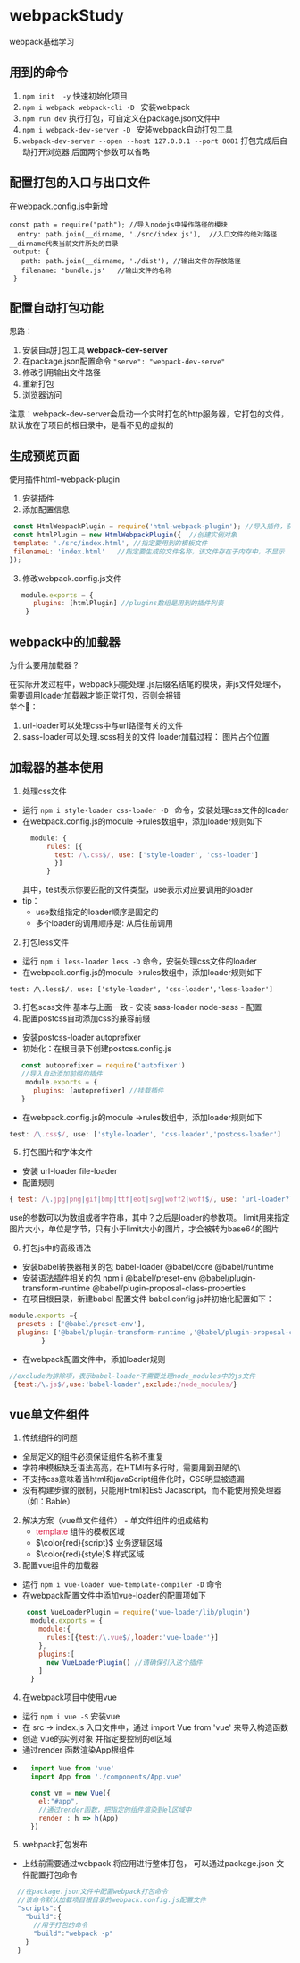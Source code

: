 # webpackStudy
webpack基础学习<br>

## 用到的命令
1. ```` npm init  -y ```` 快速初始化项目
2. ````npm i webpack webpack-cli -D ```` 安装webpack
3. ```` npm run dev ```` 执行打包，可自定义在package.json文件中
4.  ````npm i webpack-dev-server -D ```` 安装webpack自动打包工具
5. ```` webpack-dev-server --open --host 127.0.0.1 --port 8081 ```` 打包完成后自动打开浏览器 后面两个参数可以省略


## 配置打包的入口与出口文件
 在webpack.config.js中新增

 ```` 
 const path = require("path"); //导入nodejs中操作路径的模块
   entry: path.join(__dirname, './src/index.js'),  //入口文件的绝对路径 __dirname代表当前文件所处的目录
  output: {
    path: path.join(__dirname, './dist'), //输出文件的存放路径
    filename: 'bundle.js'   //输出文件的名称
  }
 ````

 ## 配置自动打包功能
 思路：<br>
  1. 安装自动打包工具 **webpack-dev-server**
  2. 在package.json配置命令 ```` "serve": "webpack-dev-serve" ````
  3. 修改引用输出文件路径
  4. 重新打包
  5. 浏览器访问

注意：webpack-dev-server会启动一个实时打包的http服务器，它打包的文件，默认放在了项目的根目录中，是看不见的虚拟的

## 生成预览页面
 使用插件html-webpack-plugin
  1. 安装插件
  2. 添加配置信息
   ```javascript
    const HtmlWebpackPlugin = require('html-webpack-plugin'); //导入插件，获得一个构造函数
    const htmlPlugin = new HtmlWebpackPlugin({  //创建实例对象
    template: './src/index.html', //指定要用到的模板文件
    filenameL: 'index.html'   //指定要生成的文件名称，该文件存在于内存中，不显示
   });
   ```
  3. 修改webpack.config.js文件
  ```javascript
     module.exports = {
        plugins: [htmlPlugin] //plugins数组是用到的插件列表
      }
  ```

   ## webpack中的加载器
   为什么要用加载器？<br>

   在实际开发过程中，webpack只能处理 .js后缀名结尾的模块，非js文件处理不，
   需要调用loader加载器才能正常打包，否则会报错<br>
   举个🌰：<br>
   1. url-loader可以处理css中与url路径有关的文件
   2. sass-loader可以处理.scss相关的文件
   loader加载过程：
    图片占个位置<br>

## 加载器的基本使用
 1. 处理css文件
   + 运行 ```` npm i style-loader css-loader -D  ```` 命令，安装处理css文件的loader
   + 在webpack.config.js的module ->rules数组中，添加loader规则如下
        ```javascript 
          module: {
              rules: [{
                test: /\.css$/, use: ['style-loader', 'css-loader']
                }]
              } 
        ```
     其中，test表示你要匹配的文件类型，use表示对应要调用的loader<br/>
   + tip：
     - use数组指定的loader顺序是固定的
     - 多个loader的调用顺序是: 从后往前调用
 2. 打包less文件
  + 运行 ```` npm i less-loader less -D ```` 命令，安装处理css文件的loader
  + 在webpack.config.js的module ->rules数组中，添加loader规则如下
  ```` 
  test: /\.less$/, use: ['style-loader', 'css-loader','less-loader']
  ````
 3. 打包scss文件 基本与上面一致
        - 安装 sass-loader node-sass
        - 配置
 4. 配置postcss自动添加css的兼容前缀
  - 安装postcss-loader autoprefixer 
  - 初始化：在根目录下创建postcss.config.js
   ```javascript
      const autoprefixer = require('autofixer') 
      //导入自动添加前缀的插件
       module.exports = {
         plugins: [autoprefixer] //挂载插件
      }
   ```
  - 在webpack.config.js的module ->rules数组中，添加loader规则如下
   ```javascript
   test: /\.css$/, use: ['style-loader', 'css-loader','postcss-loader']
  ```
 5. 打包图片和字体文件
  - 安装 url-loader file-loader 
  - 配置规则
   ```javascript
  { test: /\.jpg|png|gif|bmp|ttf|eot|svg|woff2|woff$/, use: 'url-loader?limit=30287' }
   ```
  use的参数可以为数组或者字符串，其中？之后是loader的参数项。
  limit用来指定图片大小，单位是字节，只有小于limit大小的图片，才会被转为base64的图片
      
 6. 打包js中的高级语法
  + 安装babel转换器相关的包 babel-loader @babel/core @babel/runtime
  + 安装语法插件相关的包 npm i @babel/preset-env @babel/plugin-transform-runtime @babel/plugin-proposal-class-properties
  + 在项目根目录，新建babel 配置文件 babel.config.js并初始化配置如下：
   ```javascript 
   module.exports ={
     presets : ['@babel/preset-env'],
     plugins: ['@babel/plugin-transform-runtime','@babel/plugin-proposal-class-properties']
           }
   ```
  + 在webpack配置文件中，添加loader规则
   ```javascript
   //exclude为排除项，表示babel-loader不需要处理node_modules中的js文件
    {test:/\.js$/,use:'babel-loader',exclude:/node_modules/}
  ```

## vue单文件组件
  1. 传统组件的问题
   + 全局定义的组件必须保证组件名称不重复
   + 字符串模板缺乏语法高亮，在HTMl有多行时，需要用到丑陋的\
   + 不支持css意味着当html和javaScript组件化时，CSS明显被遗漏
   + 没有构建步骤的限制，只能用Html和Es5 Jacascript，而不能使用预处理器（如：Bable）
  2. 解决方案（vue单文件组件）
    - 单文件组件的组成结构
      +  <font color=#DC143C>template</font> 组件的模板区域
      + $\color{red}{script}$ 业务逻辑区域
      + $\color{red}{style}$ 样式区域
  3. 配置vue组件的加载器
   + 运行 ```` npm i vue-loader vue-template-compiler -D ```` 命令
   + 在webpack配置文件中添加vue-loader的配置项如下
        ```javascript
         const VueLoaderPlugin = require('vue-loader/lib/plugin')
          module.exports = {
            module:{
              rules:[{test:/\.vue$/,loader:'vue-loader'}]
            },
            plugins:[
              new VueLoaderPlugin() //请确保引入这个插件
            ]
          }
        ```
  4. 在webpack项目中使用vue 
   + 运行 ```` npm i vue -S ```` 安装vue
   + 在 src -> index.js 入口文件中，通过 import Vue from 'vue' 来导入构造函数
   + 创造 vue的实例对象 并指定要控制的el区域
   + 通过render 函数渲染App根组件
   +  
        ```javascript
          import Vue from 'vue'
          import App from './components/App.vue'

          const vm = new Vue({
            el:"#app",
            //通过render函数，把指定的组件渲染到el区域中
            render : h => h(App)
          })
        ```
  5. webpack打包发布
  + 上线前需要通过webpack 将应用进行整体打包， 可以通过package.json 文件配置打包命令
  ```javascript
    //在package.json文件中配置webpack打包命令
    //该命令默认加载项目根目录的webpack.config.js配置文件
    "scripts":{
      "build":{
        //用于打包的命令
        "build":"webpack -p"
      }
    }
  ```




  
